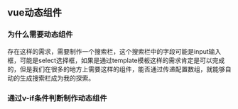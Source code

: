 ## vue动态组件

### 为什么需要动态组件

存在这样的需求，需要制作一个搜索栏，这个搜索栏中的字段可能是input输入框，可能是select选择框，如果是通过template模板这样的需求肯定是可以完成的，但是我们在很多的地方上需要这样的组件，能否通过传递配置数组，就能够自动的生成搜索栏成为我的探索。

### 通过v-if条件判断制作动态组件





